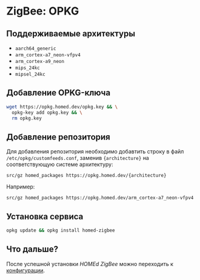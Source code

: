 # ZigBee: OPKG

## Поддерживаемые архитектуры

- `aarch64_generic`
- `arm_cortex-a7_neon-vfpv4`
- `arm_cortex-a9_neon`
- `mips_24kc`
- `mipsel_24kc`

## Добавление OPKG-ключа

```sh
wget https://opkg.homed.dev/opkg.key && \
  opkg-key add opkg.key && \
  rm opkg.key
```

## Добавление репозитория

Для добавления репозитория необходимо добавтить строку в файл `/etc/opkg/customfeeds.conf`, заменив `{architecture}` на соответствующую системе архитектуру:
```
src/gz homed_packages https://opkg.homed.dev/{architecture}
```

Например:
```
src/gz homed_packages https://opkg.homed.dev/arm_cortex-a7_neon-vfpv4
```

## Установка сервиса

```sh
opkg update && opkg install homed-zigbee
```

## Что дальше?

После успешной установки _HOMEd ZigBee_ можно переходить к [конфигурации](/zigbee/configuration/).
